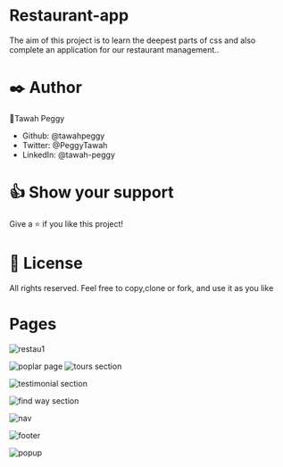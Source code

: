 # Restaurant-app
The aim of this project is to learn the deepest parts of css and also complete an application for our restaurant management..

# ✒️ Author
👤Tawah Peggy

- Github: @tawahpeggy
- Twitter: @PeggyTawah
- LinkedIn: @tawah-peggy

# 👍 Show your support
Give a ⭐️ if you like this project!

# 📝 License
All rights reserved. Feel free to copy,clone or fork, and use it as you like

# Pages
![restau1](https://user-images.githubusercontent.com/40355086/157544918-ad238c85-3103-4d21-b1c5-d4e9a5e64f30.JPG)

![poplar page](https://user-images.githubusercontent.com/40355086/157544951-3430b9e0-167d-4b7f-a710-970ae0facd2a.JPG)
![tours section](https://user-images.githubusercontent.com/40355086/157544960-d24255fa-3551-433d-9f3f-1c146eeb224a.JPG)

![testimonial section](https://user-images.githubusercontent.com/40355086/157544968-78d7d5b2-3328-4b72-8a5c-9d17777f4f7e.JPG)

![find way section](https://user-images.githubusercontent.com/40355086/157544994-87a7eca7-57d3-4622-bcdd-dbe5733b1071.JPG)

![nav](https://user-images.githubusercontent.com/40355086/157834814-c34fe63b-4295-44e8-be0d-f85a114287f0.JPG)

![footer](https://user-images.githubusercontent.com/40355086/157838804-8d386901-ce2c-47d5-a044-6aba70291453.JPG)

![popup](https://user-images.githubusercontent.com/40355086/157852882-96289c2c-8f74-4994-b585-dcd098fc1007.JPG)
